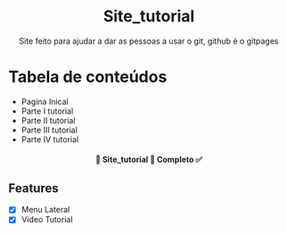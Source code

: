 <h1 align="center">Site_tutorial</h1>

<p align="center">Site feito para ajudar a dar as pessoas a usar o git, github é o gitpages</p>

Tabela de conteúdos
=================
<!--ts-->
   * Pagina Inical
   * Parte I tutorial 
   * Parte II tutorial 
   * Parte III tutorial 
   * Parte IV tutorial 
<!--te-->
 <h4 align="center"> 
	🚧  Site_tutorial 🚀 Completo ✅
</h4>
<h2>Features</h2>

- [x] Menu Lateral 
- [x] Video Tutorial  
